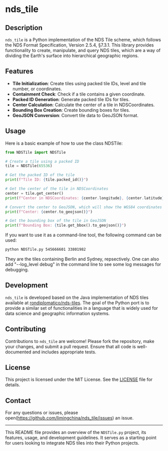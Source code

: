 # nds_tile

## Description

`nds_tile` is a Python implementation of the NDS Tile scheme, which follows the NDS Format Specification, Version 2.5.4, §7.3.1. This library provides functionality to create, manipulate, and query NDS tiles, which are a way of dividing the Earth's surface into hierarchical geographic regions.

## Features

- **Tile Initialization**: Create tiles using packed tile IDs, level and tile number, or coordinates.
- **Containment Check**: Check if a tile contains a given coordinate.
- **Packed ID Generation**: Generate packed tile IDs for tiles.
- **Center Calculation**: Calculate the center of a tile in NDSCoordinates.
- **Bounding Box Creation**: Create bounding boxes for tiles.
- **GeoJSON Conversion**: Convert tile data to GeoJSON format.

## Usage

Here is a basic example of how to use the class NDSTile:

```python
from NDSTile import NDSTile

# Create a tile using a packed ID
tile = NDSTile(65536)

# Get the packed ID of the tile
print(f"Tile ID: {tile.packed_id()}")

# Get the center of the tile in NDSCoordinates
center = tile.get_center()
print(f"Center in NDSCoordinates: {center.longitude}, {center.latitude}")

# Convert the center to GeoJSON, which will show the WGS84 coordinates
print(f"Center: {center.to_geojson()}")

# Get the bounding box of the tile in GeoJSON
print(f"Bounding Box: {tile.get_bbox().to_geojson()}")
```

If you want to use it as a command-line tool, the following command can be used:
```bash
python NDSTile.py 545666601 33801982
```
They are the tiles containing Berlin and Sydney, repsectively.
One can also add "--log_level debug" in the command line to see some log messages for debugging.

## Development

`nds_tile` is developed based on the Java implementation of NDS tiles available at [rondiplomatico/nds-tiles](https://github.com/rondiplomatico/nds-tiles). The goal of the Python port is to provide a similar set of functionalities in a language that is widely used for data science and geographic information systems.

## Contributing

Contributions to `nds_tile` are welcome! Please fork the repository, make your changes, and submit a pull request. Ensure that all code is well-documented and includes appropriate tests.

## License

This project is licensed under the MIT License. See the [LICENSE](LICENSE) file for details.

## Contact

For any questions or issues, please open(https://github.com/limingchina/nds_tile/issues) an issue.

---

This README file provides an overview of the `NDSTile.py` project, its features, usage, and development guidelines. It serves as a starting point for users looking to integrate NDS tiles into their Python projects.